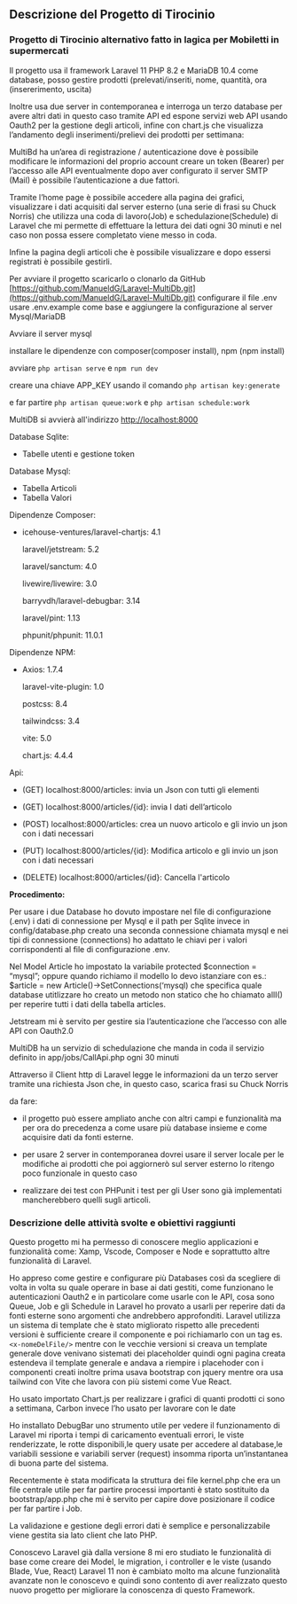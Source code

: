 ## Descrizione del Progetto di Tirocinio  

### Progetto di Tirocinio alternativo fatto in Iagica per Mobiletti in supermercati

Il progetto usa il framework Laravel 11 PHP 8.2 e MariaDB 10.4 come database, posso gestire prodotti (prelevati/inseriti, nome, quantità, ora (insererimento, uscita)

Inoltre usa due server in contemporanea e interroga un terzo database per avere altri dati in questo caso tramite API ed espone servizi web API usando Oauth2 per la gestione degli articoli, infine con chart.js che visualizza l’andamento degli inserimenti/prelievi dei prodotti per settimana:

MultiBd ha un’area di registrazione / autenticazione dove è possibile modificare le informazioni del proprio account creare un token (Bearer) per l’accesso alle API eventualmente dopo aver configurato il server SMTP (Mail) è possibile l’autenticazione a due fattori.

Tramite l’home page è possibile accedere alla pagina dei grafici, visualizzare i dati acquisiti dal server esterno (una serie di frasi su Chuck Norris) che utilizza una coda di lavoro(Job) e schedulazione(Schedule) di Laravel che mi permette di effettuare la lettura dei dati ogni 30 minuti e nel caso non possa essere completato viene messo in coda.

Infine la pagina degli articoli che è possibile visualizzare e dopo essersi registrati è possibile gestirli.

Per avviare il progetto scaricarlo o clonarlo da GitHub [https://github.com/ManueldG/Laravel-MultiDb.git](https://github.com/ManueldG/Laravel-MultiDb.git) configurare il file .env usare .env.example come base e aggiungere la configurazione al server Mysql/MariaDB

Avviare il server mysql

installare le dipendenze con composer(composer install), npm (npm install)

avviare `php artisan serve` e `npm run dev`

creare una chiave APP_KEY usando il comando `php artisan key:generate`

e far partire `php artisan queue:work` e `php artisan schedule:work`

MultiDB si avvierà all'indirizzo [http://localhost:8000](http://localhost:8000/)

Database Sqlite:

 - Tabelle utenti e gestione token

Database Mysql:

 - Tabella Articoli
 - Tabella Valori

  

Dipendenze Composer:

 - icehouse-ventures/laravel-chartjs: 4.1
   
   laravel/jetstream: 5.2
   
   laravel/sanctum: 4.0
   
   livewire/livewire: 3.0
   
   barryvdh/laravel-debugbar: 3.14
   
   laravel/pint: 1.13
   
   phpunit/phpunit: 11.0.1  

Dipendenze NPM:

 - Axios: 1.7.4
   
   laravel-vite-plugin: 1.0
   
   postcss: 8.4
   
   tailwindcss: 3.4
   
   vite: 5.0
   
   chart.js: 4.4.4 

Api:

 - (GET) localhost:8000/articles: invia un Json con tutti gli elementi
   
 - (GET) localhost:8000/articles/{id}: invia I dati dell’articolo  

 - (POST) localhost:8000/articles: crea un nuovo articolo e gli invio un
   json con i dati necessari

 - (PUT) localhost:8000/articles/{id}: Modifica articolo e gli invio un 
   json con i dati necessari 

 - (DELETE) localhost:8000/articles/{id}: Cancella l'articolo 
  

**Procedimento:**

Per usare i due Database ho dovuto impostare nel file di configurazione (.env) i dati di connessione per Mysql e il path per Sqlite invece in config/database.php creato una seconda connessione chiamata mysql e nei tipi di connessione (connections) ho adattato le chiavi per i valori corrispondenti al file di configurazione .env.

Nel Model Article ho impostato la variabile protected $connection = “mysql”; oppure quando richiamo il modello lo devo istanziare con es.: $article = new Article()->SetConnections(‘mysql) che specifica quale database utitlizzare ho creato un metodo non statico che ho chiamato allI() per reperire tutti i dati della tabella articles.

Jetstream mi è servito per gestire sia l’autenticazione che l’accesso con alle API con Oauth2.0

MultiDB ha un servizio di schedulazione che manda in coda il servizio definito in app/jobs/CallApi.php ogni 30 minuti

Attraverso il Client http di Laravel legge le informazioni da un terzo server tramite una richiesta Json che, in questo caso, scarica frasi su Chuck Norris

da fare:

- il progetto può essere ampliato anche con altri campi e funzionalità ma per ora do precedenza a come usare più database insieme e come acquisire dati da fonti esterne.

-   per usare 2 server in contemporanea dovrei usare il server locale per le modifiche ai prodotti che poi aggiornerò sul server esterno lo ritengo poco funzionale in questo caso
    
-   realizzare dei test con PHPunit i test per gli User sono già implementati mancherebbero quelli sugli articoli.  

### Descrizione delle attività svolte e obiettivi raggiunti  

Questo progetto mi ha permesso di conoscere meglio applicazioni e funzionalità come: Xamp, Vscode, Composer e Node e soprattutto altre funzionalità di Laravel.  

Ho appreso come gestire e configurare più Databases così da scegliere di volta in volta su quale operare in base ai dati gestiti, come funzionano le autenticazioni Oauth2 e in particolare come usarle con le API, cosa sono Queue, Job e gli Schedule in Laravel ho provato a usarli per reperire dati da fonti esterne sono argomenti che andrebbero approfonditi.
Laravel utilizza un sistema di template che è stato migliorato rispetto alle precedenti versioni è sufficiente creare il componente e poi richiamarlo con un tag es. `<x-nomeDelFile/>` mentre con le vecchie versioni si creava un template generale dove venivano sistemati dei placeholder quindi ogni pagina creata estendeva il template generale e andava a riempire i placehoder con i componenti creati inoltre prima usava bootstrap con jquery mentre ora usa tailwind con Vite che lavora con più sistemi come Vue React.

Ho usato importato Chart.js per realizzare i grafici di quanti prodotti ci sono a settimana, Carbon invece l’ho usato per lavorare con le date

Ho installato DebugBar uno strumento utile per vedere il funzionamento di Laravel mi riporta i tempi di caricamento eventuali errori, le viste renderizzate, le rotte disponibili,le query usate per accedere al database,le variabili sessione e variabili server (request) insomma riporta un’instantanea di buona parte del sistema.

Recentemente è stata modificata la struttura dei file kernel.php che era un file centrale utile per far partire processi importanti è stato sostituito da bootstrap/app.php che mi è servito per capire dove posizionare il codice per far partire i Job.

La validazione e gestione degli errori dati è semplice e personalizzabile viene gestita sia lato client che lato PHP.

Conoscevo Laravel già dalla versione 8 mi ero studiato le funzionalità di base come creare dei Model, le migration, i controller e le viste (usando Blade, Vue, React) Laravel 11 non è cambiato molto ma alcune funzionalità avanzate non le conoscevo e quindi sono contento di aver realizzato questo nuovo progetto per migliorare la conoscenza di questo Framework.
  
